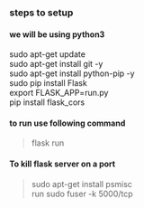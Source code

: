### steps to setup

#### we will be using python3
sudo apt-get update <br>
sudo apt-get install git -y <br>
sudo apt-get install python-pip -y <br>
sudo pip install Flask <br>
export FLASK_APP=run.py <br>
pip install flask_cors

#### to run use following command
> flask run


#### To kill flask server on a port

> sudo apt-get install psmisc<br>
run sudo fuser -k 5000/tcp
